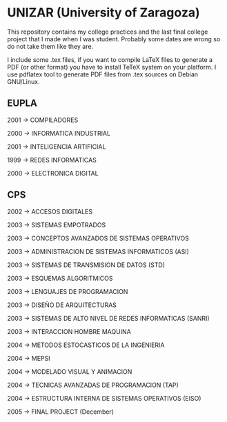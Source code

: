 # UNIZAR (University of Zaragoza)
This repository contains my college practices and the last final college project that I made when I was student. Probably some dates are wrong so do not take them like they are.

I include some .tex files, if you want to compile LaTeX files to generate a PDF (or other format) you have to install TeTeX system on your platform.
I use pdflatex tool to generate PDF files from .tex sources on Debian GNU/Linux.

## EUPLA
2001 -> COMPILADORES

2000 -> INFORMATICA INDUSTRIAL

2001 -> INTELIGENCIA ARTIFICIAL

1999 -> REDES INFORMATICAS

2000 -> ELECTRONICA DIGITAL

## CPS
2002 -> ACCESOS DIGITALES

2003 -> SISTEMAS EMPOTRADOS

2003 -> CONCEPTOS AVANZADOS DE SISTEMAS OPERATIVOS

2003 -> ADMINISTRACION DE SISTEMAS INFORMATICOS (ASI)

2003 -> SISTEMAS DE TRANSMISION DE DATOS (STD)

2003 -> ESQUEMAS ALGORITMICOS

2003 -> LENGUAJES DE PROGRAMACION

2003 -> DISEÑO DE ARQUITECTURAS

2003 -> SISTEMAS DE ALTO NIVEL DE REDES INFORMATICAS (SANRI)

2003 -> INTERACCION HOMBRE MAQUINA

2004 -> METODOS ESTOCASTICOS DE LA INGENIERIA

2004 -> MEPSI

2004 -> MODELADO VISUAL Y ANIMACION

2004 -> TECNICAS AVANZADAS DE PROGRAMACION (TAP)

2004 -> ESTRUCTURA INTERNA DE SISTEMAS OPERATIVOS (EISO)

2005 -> FINAL PROJECT (December)
